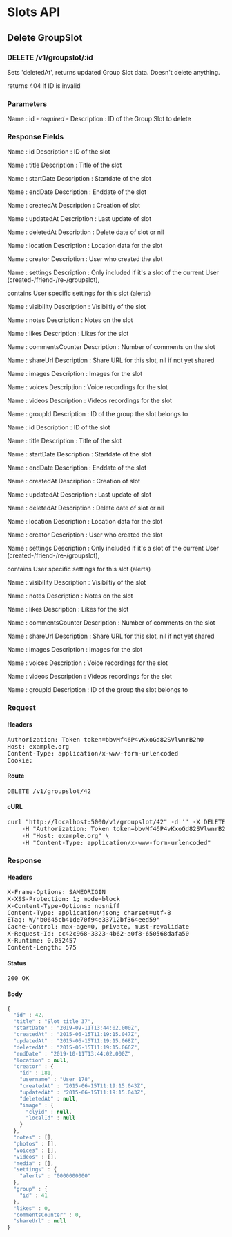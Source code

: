 # Slots API

## Delete GroupSlot

### DELETE /v1/groupslot/:id

Sets &#39;deletedAt&#39;, returns updated Group Slot data. Doesn&#39;t delete anything.

returns 404 if ID is invalid

### Parameters

Name : id *- required -*
Description : ID of the Group Slot to delete


### Response Fields

Name : id
Description : ID of the slot

Name : title
Description : Title of the slot

Name : startDate
Description : Startdate of the slot

Name : endDate
Description : Enddate of the slot

Name : createdAt
Description : Creation of slot

Name : updatedAt
Description : Last update of slot

Name : deletedAt
Description : Delete date of slot or nil

Name : location
Description : Location data for the slot

Name : creator
Description : User who created the slot

Name : settings
Description : Only included if it&#39;s a slot of the current User (created-/friend-/re-/groupslot),

contains User specific settings for this slot (alerts)

Name : visibility
Description : Visibiltiy of the slot

Name : notes
Description : Notes on the slot

Name : likes
Description : Likes for the slot

Name : commentsCounter
Description : Number of comments on the slot

Name : shareUrl
Description : Share URL for this slot, nil if not yet shared

Name : images
Description : Images for the slot

Name : voices
Description : Voice recordings for the slot

Name : videos
Description : Videos recordings for the slot

Name : groupId
Description : ID of the group the slot belongs to

Name : id
Description : ID of the slot

Name : title
Description : Title of the slot

Name : startDate
Description : Startdate of the slot

Name : endDate
Description : Enddate of the slot

Name : createdAt
Description : Creation of slot

Name : updatedAt
Description : Last update of slot

Name : deletedAt
Description : Delete date of slot or nil

Name : location
Description : Location data for the slot

Name : creator
Description : User who created the slot

Name : settings
Description : Only included if it&#39;s a slot of the current User (created-/friend-/re-/groupslot),

contains User specific settings for this slot (alerts)

Name : visibility
Description : Visibiltiy of the slot

Name : notes
Description : Notes on the slot

Name : likes
Description : Likes for the slot

Name : commentsCounter
Description : Number of comments on the slot

Name : shareUrl
Description : Share URL for this slot, nil if not yet shared

Name : images
Description : Images for the slot

Name : voices
Description : Voice recordings for the slot

Name : videos
Description : Videos recordings for the slot

Name : groupId
Description : ID of the group the slot belongs to

### Request

#### Headers

<pre>Authorization: Token token=bbvMf46P4vKxoGd82SVlwnrB2h0
Host: example.org
Content-Type: application/x-www-form-urlencoded
Cookie: </pre>

#### Route

<pre>DELETE /v1/groupslot/42</pre>

#### cURL

<pre class="request">curl &quot;http://localhost:5000/v1/groupslot/42&quot; -d &#39;&#39; -X DELETE \
	-H &quot;Authorization: Token token=bbvMf46P4vKxoGd82SVlwnrB2h0&quot; \
	-H &quot;Host: example.org&quot; \
	-H &quot;Content-Type: application/x-www-form-urlencoded&quot;</pre>

### Response

#### Headers

<pre>X-Frame-Options: SAMEORIGIN
X-XSS-Protection: 1; mode=block
X-Content-Type-Options: nosniff
Content-Type: application/json; charset=utf-8
ETag: W/&quot;b0645cb41de70f94e33712bf364eed59&quot;
Cache-Control: max-age=0, private, must-revalidate
X-Request-Id: cc42c968-3323-4b62-a0f8-650568dafa50
X-Runtime: 0.052457
Content-Length: 575</pre>

#### Status

<pre>200 OK</pre>

#### Body

```javascript
{
  "id" : 42,
  "title" : "Slot title 37",
  "startDate" : "2019-09-11T13:44:02.000Z",
  "createdAt" : "2015-06-15T11:19:15.047Z",
  "updatedAt" : "2015-06-15T11:19:15.068Z",
  "deletedAt" : "2015-06-15T11:19:15.066Z",
  "endDate" : "2019-10-11T13:44:02.000Z",
  "location" : null,
  "creator" : {
    "id" : 181,
    "username" : "User 178",
    "createdAt" : "2015-06-15T11:19:15.043Z",
    "updatedAt" : "2015-06-15T11:19:15.043Z",
    "deletedAt" : null,
    "image" : {
      "clyid" : null,
      "localId" : null
    }
  },
  "notes" : [],
  "photos" : [],
  "voices" : [],
  "videos" : [],
  "media" : [],
  "settings" : {
    "alerts" : "0000000000"
  },
  "group" : {
    "id" : 41
  },
  "likes" : 0,
  "commentsCounter" : 0,
  "shareUrl" : null
}
```
